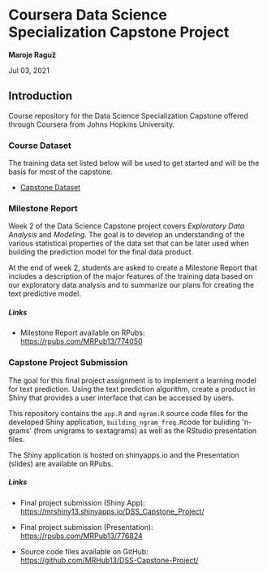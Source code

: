 # Coursera Data Science Specialization Capstone Project

**Maroje Raguž**

Jul 03, 2021

## Introduction

Course repository for the Data Science Specialization Capstone offered through Coursera from Johns Hopkins University.

### Course Dataset

The training data set listed below will be used to get started and will be the basis for most of the capstone.

* [Capstone Dataset](https://d396qusza40orc.cloudfront.net/dsscapstone/dataset/Coursera-SwiftKey.zip)

### Milestone Report

Week 2 of the Data Science Capstone project covers *Exploratory Data Analysis* and *Modeling*. The goal is to develop an understanding of the various 
statistical properties of the data set that can be later used when building the prediction model for the final data product.

At the end of week 2, students are asked to create a Milestone Report that includes a description of the major features of the training data based on our
exploratory data analysis and to summarize our plans for creating the text predictive model.

##### Links

* Milestone Report available on RPubs: <a target="_blank"  href="https://rpubs.com/MRPub13/774050">https://rpubs.com/MRPub13/774050</a>

### Capstone Project Submission

The goal for this final project assignment is to implement a learning model for text prediction. Using the text prediction algorithm, create a product in Shiny
that provides a user interface that can be accessed by users.

This repository contains the `app.R` and `ngram.R` source code files for the developed Shiny application, `building_ngram_freq.R`code for buliding 'n-grams' (from unigrams to sextagrams) as well as the RStudio presentation files.

The Shiny application is hosted on shinyapps.io and the Presentation (slides) are available on RPubs.

##### Links

* Final project submission (Shiny App): <a target="_blank"  href="https://mrshiny13.shinyapps.io/DSS_Capstone_Project/">https://mrshiny13.shinyapps.io/DSS_Capstone_Project/</a>

* Final project submission (Presentation): <a target="_blank"  href="https://rpubs.com/MRPub13/776824">https://rpubs.com/MRPub13/776824</a>

* Source code files available on GitHub: <a target="_blank"   href="https://github.com/MRHub13/DSS-Capstone-Project/">https://github.com/MRHub13/DSS-Capstone-Project/</a>
